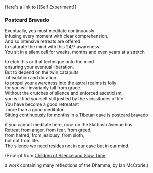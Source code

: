 

Here's a link to [[Self Experiment]]

### Postcard Bravado

Eventually, you must meditate continuously  
infusing every moment with clear comprehension.  
And so intensive retreats are offered    
to saturate the mind with this 24/7 awareness.  
You sit in a silent cell for weeks, months and even years at a stretch

to etch this or that technique onto the mind  
ensuring your eventual liberation.  
But to depend on the twin catapults  
 of isolation and duration  
to propel your awareness into the astral realms is folly  
for you will invariably fall from grace.  
Without the crutches of silence and enforced asceticism,  
you will ﬁnd yourself still jostled by the vicissitudes of life.   
You have become a good retreatant  
 more than a good meditator.  
Sitting continuously for months in a Tibetan cave is postcard bravado

if you cannot meditate here, now, on the Flatbush Avenue bus.  
Retreat from anger, from fear, from greed,  
from hatred, from jealousy, from sloth,  
but not from life.  
The silence we need resides not in our cave but in our mind.

(Excerpt from [Children of Silence and Slow Time](http://news.pariyatti.org/ls/click?upn=uhPeIkmf5OqVV71ev5u05vMXXbCvnsgTeGMOPrHAD20t00uGcASKKMomiCHNKnskl1l5XSewGdc5l03qM8-2FYLhxUHqBkhIavkjosWCcA25hBgEKecnoWQkOA0bdfP5l-2B8946_xK1japI3Lshn3uPvI4t5Lrr60wFEbbrUAwUArI0f0Nt3iC2OOdfxFOH04BeubCOtcIGlLC2RD-2F206EXSc-2FGIHmKoBP5dqaRMD5w6T7e5C5DH4UerE5cXKSawPLCuijEtIJmSJ8uMYYJDarSxfsTArMEYDRS85mX5Jmz6dVvvCoQZc6LUhDJ6dYIqJJQ4QEWPYUHCUn4XXDCZa87OPg4oQe7MeURBao2aR7DhpC6KPUSMU3RYTZWvFmqC5Ecb3babCTU5k6XqB-2BMdVm1Y06SjQCaNAJJvZwhin-2FdwgcWIwDdCx2b9tGp61a0AfyVhZJ8gBQmc7Xxg2-2BErCbo-2Ftpxo7kB4kZ-2F8bEKVH3jPNbqN2-2BtR-2BpqbkZhCWFQvUQJXMQSs0lRZ3QmPdb4WFDiflJeC6Q-3D-3D),

a work containing many reflections of the Dhamma, by Ian McCrorie.)

